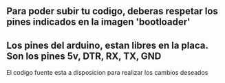 Para poder subir tu codigo, deberas respetar los pines indicados en la imagen 'bootloader'
-
Los pines del arduino, estan libres en la placa. Son los pines 5v, DTR, RX, TX, GND
-
El codigo fuente esta a disposicion para realizar los cambios deseados
